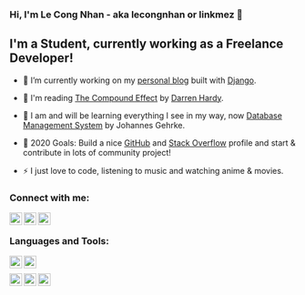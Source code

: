 ### Hi, I'm Le Cong Nhan - aka lecongnhan or linkmez 👋


## I'm a Student, currently working as a Freelance Developer!

- 🔭 I’m currently working on my [personal blog](https://github.com/lecongnhan/lecongnhan-django-blog) built with [Django](https://www.djangoproject.com/).
- 📖 I'm reading [The Compound Effect](https://www.goodreads.com/book/show/9420697-the-compound-effect) by [Darren Hardy](https://darrenhardy.com/).
- 🌱 I am and will be learning everything I see in my way, now [Database Management System](https://github.com) by Johannes Gehrke.
- 🥅 2020 Goals: Build a nice [GitHub](https://github.com/lecongnhan) and [Stack Overflow](https://stackoverflow.com/users/13484014/) profile and start & contribute in lots of community project!

- ⚡ I just love to code, listening to music and watching anime & movies.

### Connect with me:

[<img align="left" alt="linkmez | Freelancer" width="22px" src="https://simpleicons.org/icons/freelancer.svg" />][Freelancer]
[<img align="left" alt="lecongnhan.293 | Facebook" width="22px" src="https://simpleicons.org/icons/facebook.svg" />][Facebook]
[<img align="left" alt="l13484014 | Stack Overflow" width="22px" src="https://simpleicons.org/icons/stackoverflow.svg" />][StackOverflow]

<br />

### Languages and Tools:

<img align="left" alt="C++" width="22px" src="https://simpleicons.org/icons/cplusplus.svg" />
<img align="left" alt="Python" width="22px" src="https://simpleicons.org/icons/python.svg" />

<br />

[<img align="left" alt="Visual Studio" width="22px" src="https://simpleicons.org/icons/visualstudio.svg" />][Visual Studio]
[<img align="left" alt="Visual Studio Code" width="22px" src="https://simpleicons.org/icons/visualstudiocode.svg" />][Visual Studio Code]
[<img align="left" alt="PyCharm" width="22px" src="https://simpleicons.org/icons/pycharm.svg" />][PyCharm]


[Freelancer]: https://www.vn.freelancer.com/u/Linkmez
[Facebook]: http://facebook.com/lecongnhan.293
[StackOverflow]: https://stackoverflow.com/users/13484014
[PyCharm]: https://www.jetbrains.com/pycharm/
[Visual Studio]: https://visualstudio.microsoft.com/
[Visual Studio Code]: https://code.visualstudio.com/
